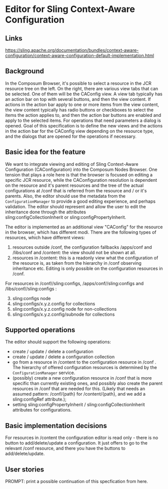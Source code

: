 # Editor for Sling Context-Aware Configuration

## Links

https://sling.apache.org/documentation/bundles/context-aware-configuration/context-aware-configuration-default-implementation.html

## Background

In the Composum Browser, it's possible to select a resource in the JCR resource tree on the left. On the right, there
are various view tabs that can be selected. One of them will be the CAConfig view. A view tab typically has an action
bar on top with several buttons, and then the view content. If actions in the action bar apply to one or more items from
the view content, the view content typically has radio buttons or checkboxes to select the items the action applies to,
and then the action bar buttons are enabled and apply to the selected items. For operations that need parameters a
dialog is opened. Goal of this specification is to define the new views and the actions in the action bar for the
CAConfig view depending on the resource type, and the dialogs that are opened for the operations if necessary.

## Basic idea for the feature

We want to integrate viewing and editing of Sling Context-Aware Configuration (CAConfiguration) into the Composum Nodes
Browser.
One tension that plays a role here is that the browser is focused on editing a specific JCR resource, while the
CAConfiguration resolution is dependent on the resource and it's parent resources and the tree of the actual
configurations at /conf that is referred from the resource and / or it's parents.
Also, the editor should use the metadata from the `ConfigurationManager` to provide a good editing experience, and
perhaps validation.
The editor should represent and allow the user to edit the inheritance done through the attributes  
sling:configCollectionInherit or sling:configPropertyInherit.

The editor is implemented as an additional view "CAConfig" for the resource in the browser, which has different modi.
There are the following types of resources, which have different views:

1. resources outside /conf, the configuration fallbacks /apps/conf and /libs/conf and /content: the view should not be
   shown at all.
2. resources in /content: this is a readonly view what the configuration of the resource is, as taken from the hierarchy
   in /conf observing inheritance etc. Editing is only possible on the configuration resources in /conf.

For resources in /conf//sling:configs, /apps/conf//sling:configs and /libs/conf//sling:configs :

3. sling:configs node
4. sling:configs/x.y.z.config for collections
5. sling:configs/x.y.z.config node for non-collections
6. sling:configs/x.y.z.config/subnode for collections

## Supported operations

The editor should support the following operations:

- create / update / delete a configuration
- create / update / delete a configuration collection
- go from a resource in /content to the configuration resource in /conf . The hierarchy of offered configuration
  resources is determined by the `ConfigurationManager` service.
- (possibly) create a new configuration resource in /conf that is more specific than currently existing ones, and
  possibly also create the parent resources in /conf that are needed for this. (Likely that needs an assumed pattern:
  /conf/{path} for /content/{path}, and we add a sling:configRef attribute.);
- setting sling:configPropertyInherit / sling:configCollectionInherit attributes for configurations.

## Basic implementation decisions

For resources in /content the configuration editor is read only - there is no button to add/delete/update a
configuration. It just offers to go to the relevant /conf resource, and there you have the buttons to add/delete/update.

## User stories



PROMPT: print a possible continuation of this specfication from here.
